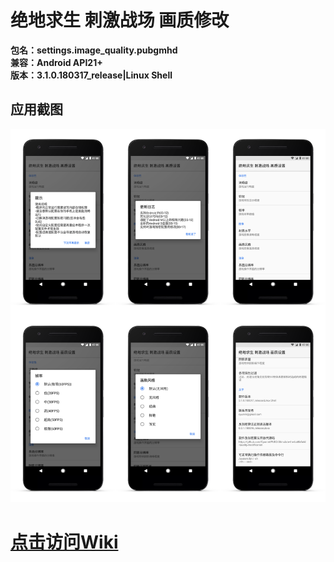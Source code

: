 # 绝地求生 刺激战场 画质修改
**包名：settings.image_quality.pubgmhd**
<br/>**兼容：Android API21+**
<br/>**版本：3.1.0.180317_release|Linux Shell**
## 应用截图
![](https://github.com/Cyunrei/PUBG-Stimulate-the-battlefield-Quality-modification/blob/master/result-2018-03-17-22-32-04.png)
# [点击访问Wiki](https://github.com/Cyunrei/PUBG-Stimulate-the-battlefield-Quality-modification/wiki/绝地求生刺激战场-画质修改)
